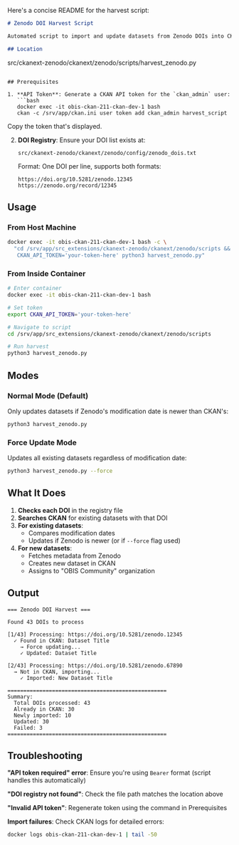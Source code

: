 Here's a concise README for the harvest script:

```markdown
# Zenodo DOI Harvest Script

Automated script to import and update datasets from Zenodo DOIs into CKAN.

## Location

```
src/ckanext-zenodo/ckanext/zenodo/scripts/harvest_zenodo.py
```

## Prerequisites

1. **API Token**: Generate a CKAN API token for the `ckan_admin` user:
   ```bash
   docker exec -it obis-ckan-211-ckan-dev-1 bash
   ckan -c /srv/app/ckan.ini user token add ckan_admin harvest_script
   ```
   Copy the token that's displayed.

2. **DOI Registry**: Ensure your DOI list exists at:
   ```
   src/ckanext-zenodo/ckanext/zenodo/config/zenodo_dois.txt
   ```
   
   Format: One DOI per line, supports both formats:
   ```
   https://doi.org/10.5281/zenodo.12345
   https://zenodo.org/record/12345
   ```

## Usage

### From Host Machine

```bash
docker exec -it obis-ckan-211-ckan-dev-1 bash -c \
  "cd /srv/app/src_extensions/ckanext-zenodo/ckanext/zenodo/scripts && \
   CKAN_API_TOKEN='your-token-here' python3 harvest_zenodo.py"
```

### From Inside Container

```bash
# Enter container
docker exec -it obis-ckan-211-ckan-dev-1 bash

# Set token
export CKAN_API_TOKEN='your-token-here'

# Navigate to script
cd /srv/app/src_extensions/ckanext-zenodo/ckanext/zenodo/scripts

# Run harvest
python3 harvest_zenodo.py
```

## Modes

### Normal Mode (Default)
Only updates datasets if Zenodo's modification date is newer than CKAN's:
```bash
python3 harvest_zenodo.py
```

### Force Update Mode
Updates all existing datasets regardless of modification date:
```bash
python3 harvest_zenodo.py --force
```

## What It Does

1. **Checks each DOI** in the registry file
2. **Searches CKAN** for existing datasets with that DOI
3. **For existing datasets**: 
   - Compares modification dates
   - Updates if Zenodo is newer (or if `--force` flag used)
4. **For new datasets**: 
   - Fetches metadata from Zenodo
   - Creates new dataset in CKAN
   - Assigns to "OBIS Community" organization

## Output

```
=== Zenodo DOI Harvest ===

Found 43 DOIs to process

[1/43] Processing: https://doi.org/10.5281/zenodo.12345
  ✓ Found in CKAN: Dataset Title
    → Force updating...
    ✓ Updated: Dataset Title

[2/43] Processing: https://doi.org/10.5281/zenodo.67890
  → Not in CKAN, importing...
    ✓ Imported: New Dataset Title

==================================================
Summary:
  Total DOIs processed: 43
  Already in CKAN: 30
  Newly imported: 10
  Updated: 30
  Failed: 3
==================================================
```

## Troubleshooting

**"API token required" error**: Ensure you're using `Bearer` format (script handles this automatically)

**"DOI registry not found"**: Check the file path matches the location above

**"Invalid API token"**: Regenerate token using the command in Prerequisites

**Import failures**: Check CKAN logs for detailed errors:
```bash
docker logs obis-ckan-211-ckan-dev-1 | tail -50
```
```